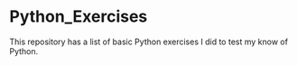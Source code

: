 # Python_Exercises
This repository has a list of basic Python exercises I did to test my know of Python. 
